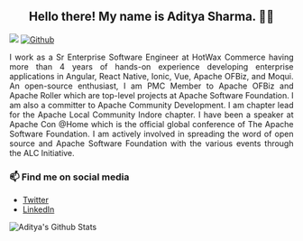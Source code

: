 
<!--
**adityasharma7/adityasharma7** is a ✨ _special_ ✨ repository because its `README.md` (this file) appears on your GitHub profile.

Here are some ideas to get you started:

- 🔭 I’m currently working on ...
- 🌱 I’m currently learning ...
- 👯 I’m looking to collaborate on ...
- 🤔 I’m looking for help with ...
- 💬 Ask me about ...
- 📫 How to reach me: ...
- 😄 Pronouns: ...
- ⚡ Fun fact: ...
-->


<h2 align="center">Hello there! My name is Aditya Sharma. 👋🤓</h2>  

![](https://visitor-badge.laobi.icu/badge?page_id=adityasharma7.adityasharma7)
[![Github](https://img.shields.io/github/followers/adityasharma7?label=Follow&style=social)](https://github.com/adityasharma7)  


<p align="justify">I work as a Sr Enterprise Software Engineer at HotWax Commerce having more than 4 years of hands-on experience developing enterprise applications in Angular, React Native, Ionic, Vue, Apache OFBiz, and Moqui. An open-source enthusiast, I am PMC Member to Apache OFBiz and Apache Roller which are top-level projects at Apache Software Foundation. I am also a committer to Apache Community Development. I am chapter lead for the Apache Local Community Indore chapter. I have been a speaker at Apache Con @Home which is the official global conference of The Apache Software Foundation. I am actively involved in spreading the word of open source and Apache Software Foundation with the various events through the ALC Initiative.
</p>

### 📫 Find me on social media
- [Twitter](https://twitter.com/adityapsharma7)
- [LinkedIn](https://www.linkedin.com/in/aditya-p-sharma/)

![Aditya's Github Stats](https://github-readme-stats.vercel.app/api?username=adityasharma7&show_icons=true)  
